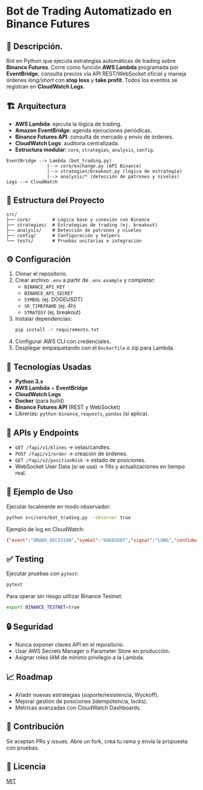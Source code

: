 # Bot de Trading Automatizado en Binance Futures

## 🚀 Descripción.
Bot en Python que ejecuta estrategias automáticas de trading sobre **Binance Futures**. Corre como función **AWS Lambda** programada por **EventBridge**, consulta precios vía API REST/WebSocket oficial y maneja órdenes *long/short* con **stop loss** y **take profit**. Todos los eventos se registran en **CloudWatch Logs**.

## 🏗️ Arquitectura
- **AWS Lambda**: ejecuta la lógica de trading.
- **Amazon EventBridge**: agenda ejecuciones periódicas.
- **Binance Futures API**: consulta de mercado y envío de órdenes.
- **CloudWatch Logs**: auditoría centralizada.
- **Estructura modular**: `core`, `strategies`, `analysis`, `config`.

```
EventBridge --> Lambda (bot_trading.py)
               |--> core/exchange.py (API Binance)
               |--> strategies/breakout.py (lógica de estrategia)
               |--> analysis/* (detección de patrones y niveles)
Logs --> CloudWatch
```

## 📂 Estructura del Proyecto
```
src/
├── core/        # Lógica base y conexión con Binance
├── strategies/  # Estrategias de trading (ej. breakout)
├── analysis/    # Detección de patrones y niveles
├── config/      # Configuración y helpers
└── tests/       # Pruebas unitarias e integración
```

## ⚙️ Configuración
1. Clonar el repositorio.
2. Crear archivo `.env` a partir de `.env.example` y completar:
   - `BINANCE_API_KEY`
   - `BINANCE_API_SECRET`
   - `SYMBOL` (ej. DOGEUSDT)
   - `SR_TIMEFRAME` (ej. 4h)
   - `STRATEGY` (ej. breakout)
3. Instalar dependencias:
   ```bash
   pip install -r requirements.txt
   ```
4. Configurar AWS CLI con credenciales.
5. Desplegar empaquetando con el `Dockerfile` o zip para Lambda.

## 🔧 Tecnologías Usadas
- **Python 3.x**
- **AWS Lambda** + **EventBridge**
- **CloudWatch Logs**
- **Docker** (para build)
- **Binance Futures API** (REST y WebSocket)
- Librerías: `python-binance`, `requests`, `pandas` (si aplica).

## 📡 APIs y Endpoints
- `GET /fapi/v1/klines` → velas/candles.
- `POST /fapi/v1/order` → creación de órdenes.
- `GET /fapi/v2/positionRisk` → estado de posiciones.
- WebSocket User Data (si se usa) → fills y actualizaciones en tiempo real.

## 📝 Ejemplo de Uso
Ejecutar localmente en modo observador:
```bash
python src/core/bot_trading.py --observer true
```
Ejemplo de log en CloudWatch:
```json
{"event":"ORDER_DECISION","symbol":"DOGEUSDT","signal":"LONG","confidence":0.78}
```

## ✅ Testing
Ejecutar pruebas con `pytest`:
```bash
pytest
```
Para operar sin riesgo utilizar Binance Testnet:
```bash
export BINANCE_TESTNET=true
```

## 🔒 Seguridad
- Nunca exponer claves API en el repositorio.
- Usar AWS Secrets Manager o Parameter Store en producción.
- Asignar roles IAM de mínimo privilegio a la Lambda.

## 📈 Roadmap
- Añadir nuevas estrategias (soporte/resistencia, Wyckoff).
- Mejorar gestión de posiciones (idempotencia, locks).
- Métricas avanzadas con CloudWatch Dashboards.

## 🤝 Contribución
Se aceptan PRs y issues. Abre un fork, crea tu rama y envía la propuesta con pruebas.

## 📜 Licencia
[MIT](LICENSE)
